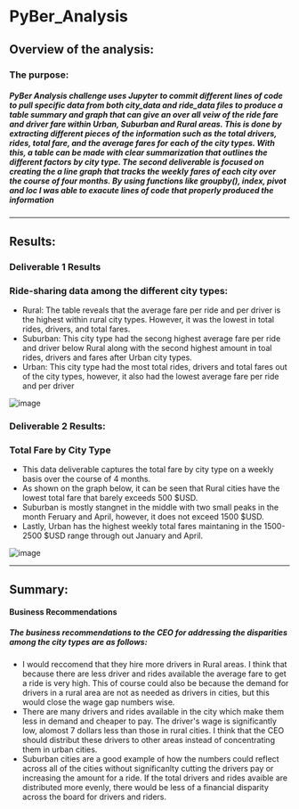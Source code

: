 # PyBer_Analysis

## Overview of the analysis:
### The purpose:
##### PyBer Analysis challenge uses Jupyter to commit different lines of code to pull specific data from  both city_data and ride_data files to produce a table summary and graph that can give an over all veiw of the ride fare and driver fare within Urban, Suburban and Rural areas. This is done by extracting different pieces of the information such as the total drivers, rides, total fare, and the average fares for each of the city types. With this, a table can be made with clear summarization that outlines the different factors by city type. The second deliverable is focused on creating the a line graph that tracks the weekly fares of each city over the course of four months. By using functions like groupby(), index, pivot and loc I was able to exacute lines of code that properly produced the information 
---
## Results:
### Deliverable 1 Results
### Ride-sharing data among the different city types:

* Rural: The table reveals that the average fare per ride and per driver is the highest within rural city types. However, it was the lowest in total rides, drivers, and total fares. 
* Suburban: This city type had the secong highest average fare per ride and driver below Rural along with the second highest amount in toal rides, drivers and fares after Urban city types.
* Urban: This city type had the most total rides, drivers and total fares out of the city types, however, it also had the lowest average fare per ride and per driver

![image](https://user-images.githubusercontent.com/105329532/182691061-b76d8542-2589-419d-b985-726a5948418c.png)

### Deliverable 2 Results:
### Total Fare by City Type

* This data deliverable captures the total fare by city type on a weekly basis over the course of 4 months.
*  As shown on the graph below, it can be seen that Rural cities have the lowest total fare that barely exceeds 500 $USD. 
*  Suburban is mostly stangnet in the middle with two small peaks in the month Feruary and April, however, it does not exceed 1500 $USD. 
*  Lastly, Urban has the highest weekly total fares maintaning in the  1500- 2500 $USD range through out January and April.

![image](https://user-images.githubusercontent.com/105329532/182695566-00f472c7-8ae6-4a9b-afa9-7c8d321b3114.png)

---
## Summary:
#### Business Recommendations 
##### The business recommendations to the CEO for addressing the disparities among the city types are as follows:

* I would reccomend that they hire more drivers in Rural areas. I think that because there are less driver and rides available the average fare to get a ride is very high. This of course could also be because the demand for drivers in a rural area are not as needed as drivers in cities, but this would close the wage gap numbers wise. 
* There are many drivers and rides available in the city which make them less in demand and cheaper to pay. The driver's wage is significantly low, alomost 7 dollars less than those in rural cities. I think that the CEO should distribut these drivers to other areas instead of concentrating them in urban cities. 
* Suburban cities are a good example of how the numbers could reflect across all of the cities without significanlty cutting the drivers pay or increasing the amount for a ride. If the total drivers and rides avaible are distributed more evenly, there would be less of a financial disparity across the board for drivers and riders.



